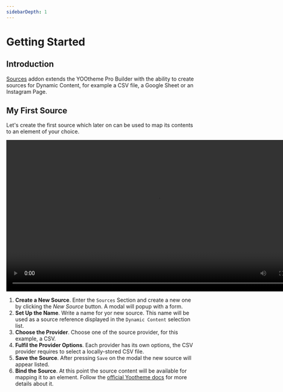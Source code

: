 ```yaml
---
sidebarDepth: 1
---
```


# Getting Started

## Introduction

[Sources](https://zoolanders.com/essentials-for-yootheme-pro/sources) addon extends the YOOtheme Pro Builder with the ability to create sources for Dynamic Content, for example a CSV file, a Google Sheet or an Instagram Page.

## My First Source

Let's create the first source which later on can be used to map its contents to an element of your choice.

<video width="800" controls>
  <source src="./assets/configuration.mp4" type="video/mp4">
  Your browser does not support the video tag.
</video>

1. **Create a New Source**. Enter the `Sources` Section and create a new one by clicking the *New Source* button. A modal will popup with a form.
2. **Set Up the Name**. Write a name for yor new source. This name will be used as a source reference displayed in the `Dynamic Content` selection list.
3. **Choose the Provider**. Choose one of the source provider, for this example, a CSV.
4. **Fulfil the Provider Options**. Each provider has its own options, the CSV provider requires to select a locally-stored CSV file.
5. **Save the Source**. After pressing `Save` on the modal the new source will appear listed.
6. **Bind the Source**. At this point the source content will be available for mapping it to an element. Follow the [official Yootheme docs](https://yootheme.com/support/yootheme-pro/joomla/dynamic-content) for more details about it.
